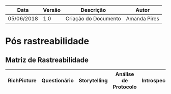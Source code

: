 |Data|Versão|Descrição|Autor|
|----|------|---------|-----|
|05/06/2018|1.0|Criação do Documento|Amanda Pires|

# Pós rastreabilidade

## Matriz de Rastreabilidade


|RichPicture|Questionário|Storytelling|Análise de Protocolo|Introspecção|First things first|Moscow|Cenário|Especificação de Casos de Uso|Product Backlog|NFR|Artefato de desenho|												
|------|------|------|------|------|------|------|------|------|------|------|-----------|	

